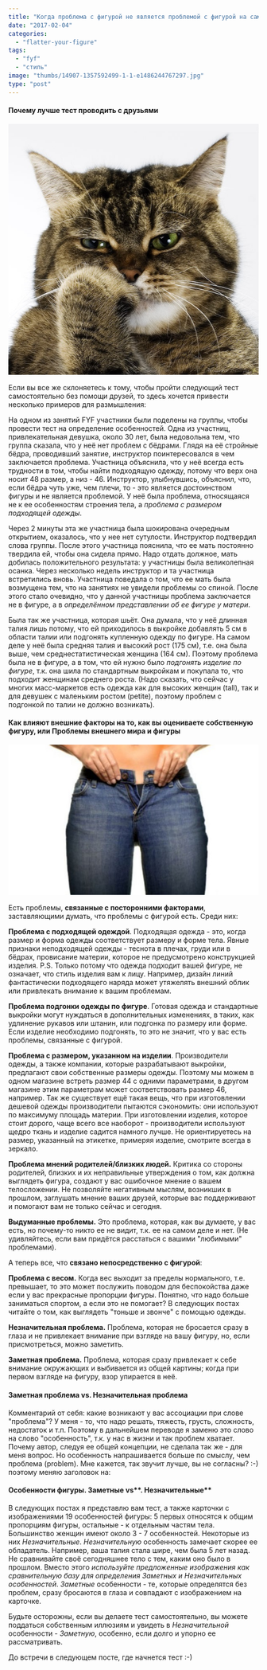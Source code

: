 ```yaml
---
title: "Когда проблема с фигурой не является проблемой с фигурой на самом деле"
date: "2017-02-04"
categories:
  - "flatter-your-figure"
tags:
  - "fyf"
  - "стиль"
image: "thumbs/14907-1357592499-1-1-e1486244767297.jpg"
type: "post"
---
```


#### **Почему лучше тест проводить с друзьями**

![](./images/14907-1357592499-1-1.jpg)

Если вы все же склоняетесь к тому, чтобы пройти следующий тест самостоятельно
без помощи друзей, то здесь хочется привести несколько примеров для размышления:

На одном из занятий FYF участники были поделены на группы, чтобы провести тест
на определение особенностей. Одна из участниц, привлекательная девушка, около 30
лет, была недовольна тем, что группа сказала, что у неё нет проблем с бёдрами.
Глядя на её стройные бёдра, проводивший занятие, инструктор поинтересовался в
чем заключается проблема. Участница объяснила, что у неё всегда есть трудности в
том, чтобы найти подходящую одежду, потому что верх она носит 48 размер, а низ -
46\. Инструктор, улыбнувшись, объяснил, что, если бёдра чуть уже, чем плечи, то
\- это является достоинством фигуры и не является проблемой. У неё была
проблема, относящаяся не к ее особенностям строения тела, а _проблема с размером
подходящей одежды_.

Через 2 минуты эта же участница была шокирована очередным открытием, оказалось,
что у нее нет сутулости. Инструктор подтвердил слова группы. После этого
участница пояснила, что ее мать постоянно твердила ей, чтобы она сидела прямо.
Надо отдать должное, мать добилась положительного результата: у участницы была
великолепная осанка. Через несколько недель инструктор и та участница
встретились вновь. Участница поведала о том, что ее мать была возмущена тем, что
на занятиях не увидели проблемы со спиной. После этого стало очевидно, что у
данной участницы проблема заключается не в фигуре, а в _определённом
представлении об ее фигуре у матери_.

Была так же участница, которая шьёт. Она думала, что у неё длинная талия лишь
потому, что ей приходилось в выкройке добавлять 5 см в области талии или
подгонять купленную одежду по фигуре. На самом деле у неё была средняя талия и
высокий рост (175 см), т.е. она была выше, чем среднестатистическая женщина (164
см). Поэтому проблема была не в фигуре, а в том, что ей нужно было _подгонять
изделие по фигуре_, т.к. она шила по стандартным выкройкам и покупала то, что
подходит женщинам среднего роста. (Надо сказать, что сейчас у многих
масс-маркетов есть одежда как для высоких женщин (tall), так и для девушек с
маленьким ростом (petite), поэтому проблем с подгонкой по талии не должно
возникать).

#### **Как влияют внешние факторы на то, как вы оцениваете собственную фигуру, или Проблемы внешнего мира и фигуры**

![](./images/0mybestfit01.jpg)

Есть проблемы, **связанные с посторонними факторами**, заставляющими думать, что
проблемы с фигурой есть. Среди них:

**Проблема с подходящей одеждой**. Подходящая одежда - это, когда размер и форма
одежды соответствует размеру и форме тела. Явные признаки неподходящей одежды -
теснота в плечах, груди или в бёдрах, провисание материи, которое не
предусмотрено конструкцией изделия. P.S. Только потому что одежда подходит вашей
фигуре, не означает, что стиль изделия вам к лицу. Например, дизайн линий
фантастически подходящего наряда может утяжелять внешний облик или привлекать
внимание к вашим проблемам.

**Проблема подгонки одежды по фигуре**. Готовая одежда и стандартные выкройки
могут нуждаться в дополнительных изменениях, в таких, как удлинение рукавов или
штанин, или подгонка по размеру или форме. Если изделие необходимо подгонять, то
это не значит, что у вас есть проблемы, связанные с фигурой.

**Проблема с размером, указанном на изделии**. Производители одежды, а также
компании, которые разрабатывают выкройки, предлагают свои собственные размеры
одежды. Поэтому мы можем в одном магазине встреть размер 44 с одними
параметрами, в другом магазине этим параметрам может соответствовать размер 46,
например. Так же существует ещё такая вещь, что при изготовлении дешевой одежды
производители пытаются сэкономить: они используют по максимуму площадь материи.
При изготовлении изделия, которое стоит дорого, чаще всего все наоборот -
производители используют щедро ткань и изделие садится намного лучше. Не
ориентируетесь на размер, указанный на этикетке, примеряя изделие, смотрите
всегда в зеркало.

**Проблема мнений родителей/близких людей.** Критика со стороны родителей,
близких и их неправильные утверждения о том, как должна выглядеть фигура,
создают у вас ошибочное мнение о вашем телосложении. Не позволяйте негативным
мыслям, возникших в прошлом, заглушать мнение ваших друзей, которые вас
поддерживают и помогают вам не только сейчас и сегодня.

**Выдуманные проблемы.** Это проблема, которая, как вы думаете, у вас есть, но
почему-то никто ее не видит, т.к. ее на самом деле и нет. (Не удивляйтесь, если
вам придётся расстаться с вашими "любимыми" проблемами).

А теперь все, что **связано непосредственно с фигурой**:

**Проблема с весом.** Когда вес выходит за пределы нормального, т.е. превышает,
то это может послужить поводом для беспокойства даже если у вас прекрасные
пропорции фигуры. Понятно, что надо больше заниматься спортом, а если это не
помогает? В следующих постах читайте о том, как выглядеть "тоньше и звонче" с
помощью одежды.

**Незначительная проблема.** Проблема, которая не бросается сразу в глаза и не
привлекает внимание при взгляде на вашу фигуру, но, если присмотреться, можно
заметить.

**Заметная проблема.** Проблема, которая сразу привлекает к себе внимание
окружающих и выбивается из общей картины; когда при первом взгляде на фигуру,
взор упирается в неё.

#### **Заметная проблема vs. Незначительная проблема**

Комментарий от себя: какие возникают у вас ассоциации при слове "проблема"? У
меня - то, что надо решать, тяжесть, грусть, сложность, недостаток и т.п.
Поэтому в дальнейшем переводе я заменю это слово на слово "особенность", т.к. у
нас в жизни и так проблем хватает. Почему автор, следуя ее общей концепции, не
сделала так же - для меня вопрос. Но особенность напрашивается больше по смыслу,
чем проблема (problem). Мне кажется, так звучит лучше, вы не согласны? :-)
поэтому меняю заголовок на:

#### **Особенности фигуры. Заметные** **vs****. Незначительные**

В следующих постах я представлю вам тест, а также карточки с изображениями 19
особенностей фигуры: 5 первых относятся к общим пропорциям фигуры, остальные - к
отдельным частям тела. Большинство женщин имеют около 3 - 7 особенностей.
Некоторые из них _Незначительные_. _Незначительную_ особенность замечает скорее
ее обладатель. Например, ваша талия стала шире, чем была 5 лет назад. Не
сравнивайте своё сегодняшнее тело с тем, каким оно было в прошлом. Вместо этого
_используйте предложенные изображения как сравнительную базу для определения
Заметных и Незначительных особенностей_. _Заметные_ особенности - те, которые
определятся без проблем, сразу бросаются в глаза и совпадают с изображением на
карточке.

Будьте осторожны, если вы делаете тест самостоятельно, вы можете поддаться
собственным иллюзиям и увидеть в _Незначительной_ особенности - _Заметную_,
особенно, если долго и упорно ее рассматривать.

До встречи в следующем посте, где начнется тест :-)
